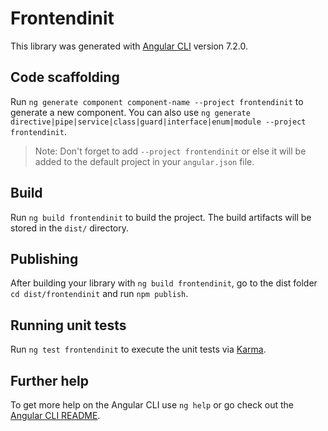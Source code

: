# Frontendinit

This library was generated with [Angular CLI](https://github.com/angular/angular-cli) version 7.2.0.

## Code scaffolding

Run `ng generate component component-name --project frontendinit` to generate a new component. You can also use `ng generate directive|pipe|service|class|guard|interface|enum|module --project frontendinit`.

> Note: Don't forget to add `--project frontendinit` or else it will be added to the default project in your `angular.json` file.

## Build

Run `ng build frontendinit` to build the project. The build artifacts will be stored in the `dist/` directory.

## Publishing

After building your library with `ng build frontendinit`, go to the dist folder `cd dist/frontendinit` and run `npm publish`.

## Running unit tests

Run `ng test frontendinit` to execute the unit tests via [Karma](https://karma-runner.github.io).

## Further help

To get more help on the Angular CLI use `ng help` or go check out the [Angular CLI README](https://github.com/angular/angular-cli/blob/master/README.md).
